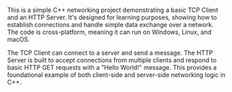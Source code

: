 This is a simple C++ networking project demonstrating a basic TCP Client and an HTTP Server. It's designed for learning purposes, showing how to establish connections and handle simple data exchange over a network. The code is cross-platform, meaning it can run on Windows, Linux, and macOS.

The TCP Client can connect to a server and send a message. The HTTP Server is built to accept connections from multiple clients and respond to basic HTTP GET requests with a "Hello World!" message. This provides a foundational example of both client-side and server-side networking logic in C++.